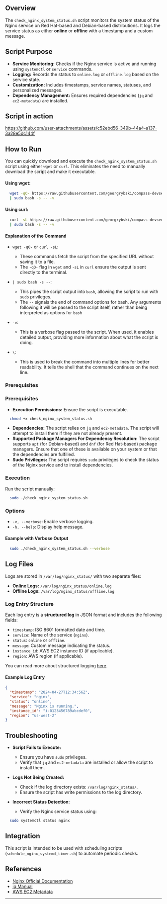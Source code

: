 ## Overview

The `check_nginx_system_status.sh` script monitors the system status of the Nginx service on Red Hat-based and Debian-based distributions. It logs the service status as either **online** or **offline** with a timestamp and a custom message.

## Script Purpose

- **Service Monitoring:** Checks if the Nginx service is active and running using `systemctl` or `service` commands.
- **Logging:** Records the status to `online.log` or `offline.log` based on the service state.
- **Customization:** Includes timestamps, service names, statuses, and personalized messages.
- **Dependency Management:** Ensures required dependencies (`jq` and `ec2-metadata`) are installed.

## Script in action

https://github.com/user-attachments/assets/c52ebd56-349b-44a4-a137-3a28e5dc144f

## How to Run

You can quickly download and execute the `check_nginx_system_status.sh` script using either `wget` or `curl`. This eliminates the need to manually download the script and make it executable.

#### Using wget:

```bash
  wget -qO- https://raw.githubusercontent.com/georgrybski/compass-devsecops-scholarship/main/scripts/sprint2/check_nginx_system_status.sh \
  | sudo bash -s -- -v
```

#### Using curl:

```bash
  curl -sL https://raw.githubusercontent.com/georgrybski/compass-devsecops-scholarship/main/scripts/sprint2/check_nginx_system_status.sh \
  | sudo bash -s -- -v
```

#### Explanation of the Command

- ```wget -qO-``` or ```curl -sL```:
  - These commands fetch the script from the specified URL without saving it to a file.
  - The `-qO-` flag in `wget` and `-sL` in `curl` ensure the output is sent directly to the terminal.

- ```| sudo bash -s --```:
  - This pipes the script output into `bash`, allowing the script to run with `sudo` privileges.
  - The `--` signals the end of command options for bash. Any arguments following it will be passed to the script itself, rather than being interpreted as options for `bash`

- `-v`:
  - This is a verbose flag passed to the script. When used, it enables detailed output, providing more information about what the script is doing.

- `\`:
  - This is used to break the command into multiple lines for better readability. It tells the shell that the command continues on the next line.

### Prerequisites

### Prerequisites

- **Execution Permissions:** Ensure the script is executable.

```bash
  chmod +x check_nginx_system_status.sh
```

- **Dependencies:** The script relies on `jq` and `ec2-metadata`. The script will attempt to install them if they are not already present.
- **Supported Package Managers For Dependency Resolution:** The script supports `apt` (for Debian-based) and `dnf` (for Red Hat-based) package managers. Ensure that one of these is available on your system or that the dependencies are fulfilled.
- **Sudo Privileges:** The script requires `sudo` privileges to check the status of the Nginx service and to install dependencies.

### Execution

Run the script manually:

```bash
  sudo ./check_nginx_system_status.sh
```

### Options

- `-v, --verbose`: Enable verbose logging.
- `-h, --help`: Display help message.

#### Example with Verbose Output

```bash
  sudo ./check_nginx_system_status.sh --verbose
```

## Log Files

Logs are stored in `/var/log/nginx_status/` with two separate files:

- **Online Logs:** `/var/log/nginx_status/online.log`
- **Offline Logs:** `/var/log/nginx_status/offline.log`

### Log Entry Structure

Each log entry is a **structured log** in JSON format and includes the following fields:

- `timestamp`: ISO 8601 formatted date and time.
- `service`: Name of the service (`nginx`).
- `status`: `online` or `offline`.
- `message`: Custom message indicating the status.
- `instance_id`: AWS EC2 instance ID (if applicable).
- `region`: AWS region (if applicable).

You can read more about structured logging [here](../general/structured_logging.md).

#### Example Log Entry

```json
{
  "timestamp": "2024-04-27T12:34:56Z",
  "service": "nginx",
  "status": "online",
  "message": "Nginx is running.",
  "instance_id": "i-0123456789abcdef0",
  "region": "us-west-2"
}
```

## Troubleshooting

- **Script Fails to Execute:**
  - Ensure you have `sudo` privileges.
  - Verify that `jq` and `ec2-metadata` are installed or allow the script to install them.

- **Logs Not Being Created:**
  - Check if the log directory exists: `/var/log/nginx_status/`.
  - Ensure the script has write permissions to the log directory.

- **Incorrect Status Detection:**
  - Verify the Nginx service status using:

```bash
  sudo systemctl status nginx
```

## Integration

This script is intended to be used with scheduling scripts (`schedule_nginx_systemd_timer.sh`) to automate periodic checks.

## References

- [Nginx Official Documentation](https://nginx.org/en/docs/)
- [jq Manual](https://stedolan.github.io/jq/manual/)
- [AWS EC2 Metadata](https://docs.aws.amazon.com/AWSEC2/latest/UserGuide/ec2-instance-metadata.html)

---
